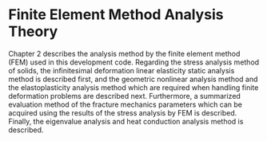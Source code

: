 # Finite Element Method Analysis Theory

Chapter 2 describes the analysis method by the finite element method
(FEM) used in this development code. Regarding the stress analysis
method of solids, the infinitesimal deformation linear elasticity static
analysis method is described first, and the geometric nonlinear analysis
method and the elastoplasticity analysis method which are required when
handling finite deformation problems are described next. Furthermore, a
summarized evaluation method of the fracture mechanics parameters which
can be acquired using the results of the stress analysis by FEM is
described. Finally, the eigenvalue analysis and heat conduction analysis
method is described.
